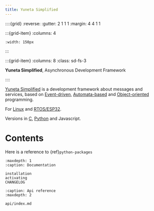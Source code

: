 ```yaml
---
title: Yuneta Simplified
---
```


::::{grid}
:reverse:
:gutter: 2 1 1 1
:margin: 4 4 1 1

:::{grid-item}
:columns: 4

```{image} ./_static/yuneta-image.svg
:width: 150px
```
:::

:::{grid-item}
:columns: 8
:class: sd-fs-3

**Yuneta Simplified**, Asynchronous Development Framework 

::::

[Yuneta Simplified](https://yuneta.io) is a development framework about messages and services, based on 
[Event-driven](https://en.wikipedia.org/wiki/Event-driven_programming), 
[Automata-based](https://en.wikipedia.org/wiki/Automata-based_programming) 
and [Object-oriented](https://en.wikipedia.org/wiki/Object-oriented_programming) 
programming.

For [Linux](https://en.wikipedia.org/wiki/Linux) and [RTOS/ESP32](https://www.espressif.com/en/products/sdks/esp-idf). 

Versions in [C](https://en.wikipedia.org/wiki/C_(programming_language)), [Python](https://www.python.org/) and Javascript.


# Contents

Here is a reference to  {ref}`python-packages`

```{toctree}
:maxdepth: 1
:caption: Documentation

installation
activating
CHANGELOG
```

```{toctree}
:caption: Api reference
:maxdepth: 2

api/index.md
```
